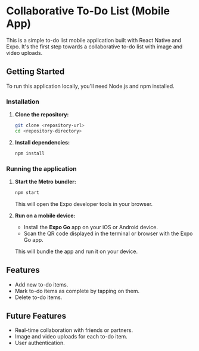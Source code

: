 # Collaborative To-Do List (Mobile App)

This is a simple to-do list mobile application built with React Native and Expo. It's the first step towards a collaborative to-do list with image and video uploads.

## Getting Started

To run this application locally, you'll need Node.js and npm installed.

### Installation

1.  **Clone the repository:**
    ```bash
    git clone <repository-url>
    cd <repository-directory>
    ```

2.  **Install dependencies:**
    ```bash
    npm install
    ```

### Running the application

1.  **Start the Metro bundler:**
    ```bash
    npm start
    ```
    This will open the Expo developer tools in your browser.

2.  **Run on a mobile device:**
    -   Install the **Expo Go** app on your iOS or Android device.
    -   Scan the QR code displayed in the terminal or browser with the Expo Go app.

    This will bundle the app and run it on your device.

## Features

- Add new to-do items.
- Mark to-do items as complete by tapping on them.
- Delete to-do items.

## Future Features

- Real-time collaboration with friends or partners.
- Image and video uploads for each to-do item.
- User authentication.
